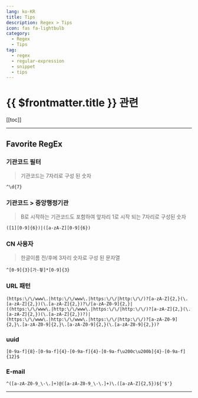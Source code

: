 ```yaml
---
lang: ko-KR
title: Tips
description: Regex > Tips
icon: fas fa-lightbulb
category:
  - Regex
  - Tips
tag:
  - regex
  - regular-expression
  - snippet
  - tips
---
```


# {{ $frontmatter.title }} 관련

[[toc]]

---

## Favorite RegEx

### 기관코드 필터

> 기관코드는 7자리로 구성 된 숫자

```regex
^\d{7}
```

### 기관코드 > 중앙행정기관

> B로 시작하는 기관코드도 포함하여 앞자리 1로 시작 되는 7자리로 구성된 숫자

```regex
([1][0-9]{6})|([a-zA-Z][0-9]{6})
```

### CN 사용자

> 한글이름 전/후에 3자리 숫자로 구성 된 문자열

```regex
^[0-9]{3}[가-힇]*[0-9]{3}
```

### URL 패턴

```regex
(https:\/\/www\.|http:\/\/www\.|https:\/\/|http:\/\/)?[a-zA-Z]{2,}(\.[a-zA-Z]{2,})(\.[a-zA-Z]{2,})?\/[a-zA-Z0-9]{2,}|((https:\/\/www\.|http:\/\/www\.|https:\/\/|http:\/\/)?[a-zA-Z]{2,}(\.[a-zA-Z]{2,})(\.[a-zA-Z]{2,})?)|(https:\/\/www\.|http:\/\/www\.|https:\/\/|http:\/\/)?[a-zA-Z0-9]{2,}\.[a-zA-Z0-9]{2,}\.[a-zA-Z0-9]{2,}(\.[a-zA-Z0-9]{2,})?
```


### uuid

```regex
[0-9a-f]{8}-[0-9a-f]{4}-[0-9a-f]{4}-[0-9a-f\u200c\u200b]{4}-[0-9a-f]{12}$
```

### E-mail

```regex
^([a-zA-Z0-9_\-\.]+)@([a-zA-Z0-9_\-\.]+)\.([a-zA-Z]{2,5})${'$'}
```

---

<TagLinks />